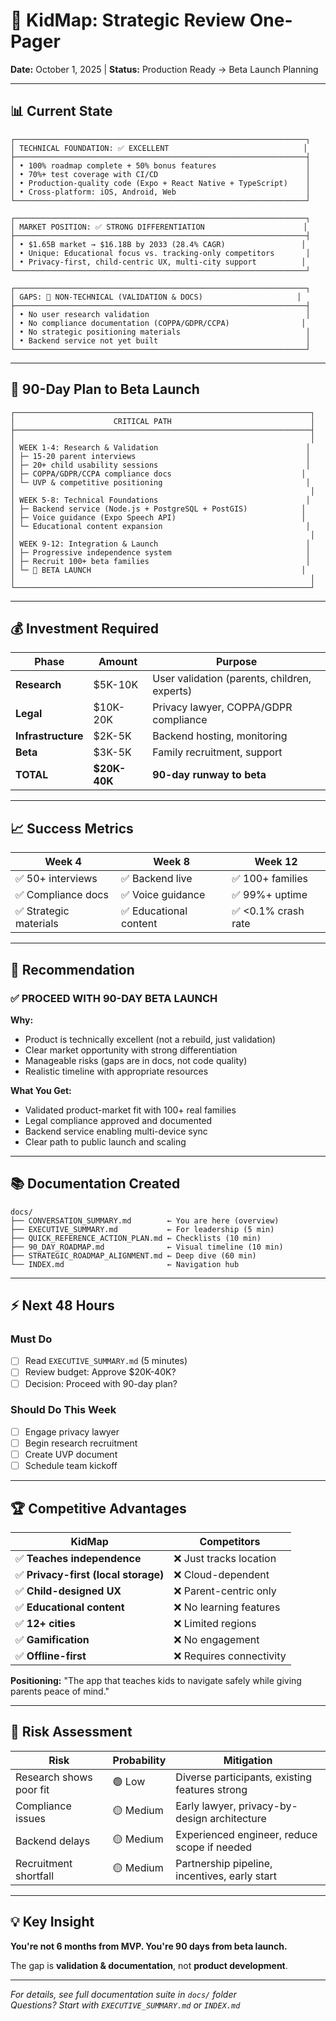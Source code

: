 # 🎯 KidMap: Strategic Review One-Pager

**Date:** October 1, 2025 | **Status:** Production Ready → Beta Launch Planning

---

## 📊 Current State

```text
┌─────────────────────────────────────────────────────────────────┐
│ TECHNICAL FOUNDATION: ✅ EXCELLENT                              │
├─────────────────────────────────────────────────────────────────┤
│ • 100% roadmap complete + 50% bonus features                    │
│ • 70%+ test coverage with CI/CD                                 │
│ • Production-quality code (Expo + React Native + TypeScript)    │
│ • Cross-platform: iOS, Android, Web                             │
└─────────────────────────────────────────────────────────────────┘

┌─────────────────────────────────────────────────────────────────┐
│ MARKET POSITION: ✅ STRONG DIFFERENTIATION                      │
├─────────────────────────────────────────────────────────────────┤
│ • $1.65B market → $16.18B by 2033 (28.4% CAGR)                 │
│ • Unique: Educational focus vs. tracking-only competitors       │
│ • Privacy-first, child-centric UX, multi-city support          │
└─────────────────────────────────────────────────────────────────┘

┌─────────────────────────────────────────────────────────────────┐
│ GAPS: 🔴 NON-TECHNICAL (VALIDATION & DOCS)                     │
├─────────────────────────────────────────────────────────────────┤
│ • No user research validation                                   │
│ • No compliance documentation (COPPA/GDPR/CCPA)                │
│ • No strategic positioning materials                            │
│ • Backend service not yet built                                 │
└─────────────────────────────────────────────────────────────────┘
```

---

## 🎯 90-Day Plan to Beta Launch

```text
┌──────────────────────────────────────────────────────────────────┐
│                      CRITICAL PATH                               │
├──────────────────────────────────────────────────────────────────┤
│                                                                  │
│ WEEK 1-4: Research & Validation                                 │
│ ├─ 15-20 parent interviews                                      │
│ ├─ 20+ child usability sessions                                 │
│ ├─ COPPA/GDPR/CCPA compliance docs                             │
│ └─ UVP & competitive positioning                                │
│                                                                  │
│ WEEK 5-8: Technical Foundations                                 │
│ ├─ Backend service (Node.js + PostgreSQL + PostGIS)            │
│ ├─ Voice guidance (Expo Speech API)                            │
│ └─ Educational content expansion                                │
│                                                                  │
│ WEEK 9-12: Integration & Launch                                 │
│ ├─ Progressive independence system                              │
│ ├─ Recruit 100+ beta families                                   │
│ └─ 🚀 BETA LAUNCH                                               │
│                                                                  │
└──────────────────────────────────────────────────────────────────┘
```

---

## 💰 Investment Required

| Phase | Amount | Purpose |
|-------|--------|---------|
| **Research** | $5K-10K | User validation (parents, children, experts) |
| **Legal** | $10K-20K | Privacy lawyer, COPPA/GDPR compliance |
| **Infrastructure** | $2K-5K | Backend hosting, monitoring |
| **Beta** | $3K-5K | Family recruitment, support |
| **TOTAL** | **$20K-40K** | **90-day runway to beta** |

---

## 📈 Success Metrics

| Week 4 | Week 8 | Week 12 |
|--------|--------|---------|
| ✅ 50+ interviews | ✅ Backend live | ✅ 100+ families |
| ✅ Compliance docs | ✅ Voice guidance | ✅ 99%+ uptime |
| ✅ Strategic materials | ✅ Educational content | ✅ <0.1% crash rate |

---

## 🎯 Recommendation

### ✅ PROCEED WITH 90-DAY BETA LAUNCH

**Why:**

- Product is technically excellent (not a rebuild, just validation)
- Clear market opportunity with strong differentiation
- Manageable risks (gaps are in docs, not code quality)
- Realistic timeline with appropriate resources

**What You Get:**

- Validated product-market fit with 100+ real families
- Legal compliance approved and documented
- Backend service enabling multi-device sync
- Clear path to public launch and scaling

---

## 📚 Documentation Created

```text
docs/
├── CONVERSATION_SUMMARY.md        ← You are here (overview)
├── EXECUTIVE_SUMMARY.md           ← For leadership (5 min)
├── QUICK_REFERENCE_ACTION_PLAN.md ← Checklists (10 min)
├── 90_DAY_ROADMAP.md              ← Visual timeline (10 min)
├── STRATEGIC_ROADMAP_ALIGNMENT.md ← Deep dive (60 min)
└── INDEX.md                       ← Navigation hub
```

---

## ⚡ Next 48 Hours

### Must Do

- [ ] Read `EXECUTIVE_SUMMARY.md` (5 minutes)
- [ ] Review budget: Approve $20K-40K?
- [ ] Decision: Proceed with 90-day plan?

### Should Do This Week

- [ ] Engage privacy lawyer
- [ ] Begin research recruitment
- [ ] Create UVP document
- [ ] Schedule team kickoff

---

## 🏆 Competitive Advantages

| KidMap | Competitors |
|--------|-------------|
| ✅ **Teaches independence** | ❌ Just tracks location |
| ✅ **Privacy-first (local storage)** | ❌ Cloud-dependent |
| ✅ **Child-designed UX** | ❌ Parent-centric only |
| ✅ **Educational content** | ❌ No learning features |
| ✅ **12+ cities** | ❌ Limited regions |
| ✅ **Gamification** | ❌ No engagement |
| ✅ **Offline-first** | ❌ Requires connectivity |

**Positioning:** "The app that teaches kids to navigate safely while giving parents peace of mind."

---

## 🚦 Risk Assessment

| Risk | Probability | Mitigation |
|------|-------------|------------|
| Research shows poor fit | 🟢 Low | Diverse participants, existing features strong |
| Compliance issues | 🟡 Medium | Early lawyer, privacy-by-design architecture |
| Backend delays | 🟡 Medium | Experienced engineer, reduce scope if needed |
| Recruitment shortfall | 🟡 Medium | Partnership pipeline, incentives, early start |

---

## 💡 Key Insight

**You're not 6 months from MVP. You're 90 days from beta launch.**

The gap is **validation & documentation**, not **product development**.

---

*For details, see full documentation suite in `docs/` folder*  
*Questions? Start with `EXECUTIVE_SUMMARY.md` or `INDEX.md`*
